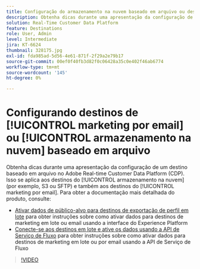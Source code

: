 ```yaml
---
title: Configuração do armazenamento na nuvem baseado em arquivo ou destinos de marketing por email
description: Obtenha dicas durante uma apresentação da configuração de um destino baseado em arquivo no Adobe Real-Time CDP. Isso se aplica aos destinos de armazenamento na nuvem (por exemplo, S3 ou SFTP) e também aos destinos de marketing por email.
solution: Real-Time Customer Data Platform
feature: Destinations
role: User, Admin
level: Intermediate
jira: KT-6624
thumbnail: 328175.jpg
exl-id: fda985ad-5d56-4e61-871f-2f29a2e79b17
source-git-commit: 00ef0f40fb3d82f0c06428a35c0e402f46ab6774
workflow-type: tm+mt
source-wordcount: '145'
ht-degree: 0%

---
```


# Configurando destinos de [!UICONTROL marketing por email] ou [!UICONTROL armazenamento na nuvem] baseado em arquivo

Obtenha dicas durante uma apresentação da configuração de um destino baseado em arquivo no Adobe Real-time Customer Data Platform (CDP). Isso se aplica aos destinos do [!UICONTROL armazenamento na nuvem] (por exemplo, S3 ou SFTP) e também aos destinos do [!UICONTROL marketing por email]. Para obter a documentação mais detalhada do produto, consulte:

* [Ativar dados de público-alvo para destinos de exportação de perfil em lote](https://experienceleague.adobe.com/docs/experience-platform/destinations/ui/activate/activate-batch-profile-destinations.html) para obter instruções sobre como ativar dados para destinos de marketing em lote ou email usando a interface do Experience Platform
* [Conecte-se aos destinos em lote e ative os dados usando a API de Serviço de Fluxo](https://experienceleague.adobe.com/docs/experience-platform/destinations/api/connect-activate-batch-destinations.html) para obter instruções sobre como ativar dados para destinos de marketing em lote ou por email usando a API de Serviço de Fluxo

>[!VIDEO](https://video.tv.adobe.com/v/328175/?learn=on)
